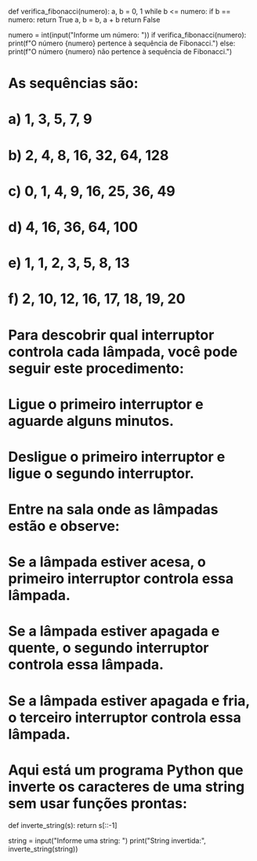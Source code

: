 def verifica_fibonacci(numero):
    a, b = 0, 1
    while b <= numero:
        if b == numero:
            return True
        a, b = b, a + b
    return False

numero = int(input("Informe um número: "))
if verifica_fibonacci(numero):
    print(f"O número {numero} pertence à sequência de Fibonacci.")
else:
    print(f"O número {numero} não pertence à sequência de Fibonacci.")

# As sequências são:
# a) 1, 3, 5, 7, 9

# b) 2, 4, 8, 16, 32, 64, 128

# c) 0, 1, 4, 9, 16, 25, 36, 49

# d) 4, 16, 36, 64, 100

# e) 1, 1, 2, 3, 5, 8, 13

# f) 2, 10, 12, 16, 17, 18, 19, 20

# Para descobrir qual interruptor controla cada lâmpada, você pode seguir este procedimento:

# Ligue o primeiro interruptor e aguarde alguns minutos.
# Desligue o primeiro interruptor e ligue o segundo interruptor.
# Entre na sala onde as lâmpadas estão e observe:
# Se a lâmpada estiver acesa, o primeiro interruptor controla essa lâmpada.
# Se a lâmpada estiver apagada e quente, o segundo interruptor controla essa lâmpada.
# Se a lâmpada estiver apagada e fria, o terceiro interruptor controla essa lâmpada.
# Aqui está um programa Python que inverte os caracteres de uma string sem usar funções prontas:
    

def inverte_string(s):
    return s[::-1]

string = input("Informe uma string: ")
print("String invertida:", inverte_string(string))
